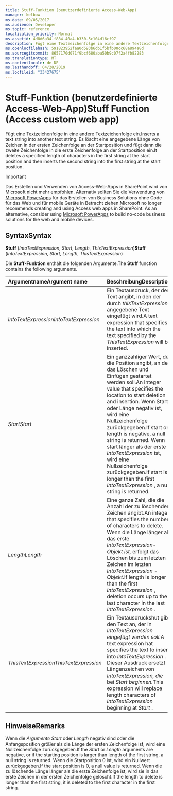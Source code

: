 ```yaml
---
title: Stuff-Funktion (benutzerdefinierte Access-Web-App)
manager: kelbow
ms.date: 09/05/2017
ms.audience: Developer
ms.topic: reference
localization_priority: Normal
ms.assetid: 4d8d6a34-f884-40a4-b330-5c104d16cf97
description: Fügt eine Textzeichenfolge in eine andere Textzeichenfolge ein. Es löscht eine angegebene Länge von Zeichen in der ersten Zeichenfolge an der Startposition und fügt dann die zweite Zeichenfolge in die erste Zeichenfolge an der Startposition ein.
ms.openlocfilehash: 591823952faa0d593b6db1f5bfb00cc68a894a8d
ms.sourcegitcommit: 8657170d071f9bcf680aba50b9c07f2a4fb82283
ms.translationtype: MT
ms.contentlocale: de-DE
ms.lasthandoff: 04/28/2019
ms.locfileid: "33427675"
---
```

# <a name="stuff-function-access-custom-web-app"></a><span data-ttu-id="a1852-104">Stuff-Funktion (benutzerdefinierte Access-Web-App)</span><span class="sxs-lookup"><span data-stu-id="a1852-104">Stuff Function (Access custom web app)</span></span>

<span data-ttu-id="a1852-105">Fügt eine Textzeichenfolge in eine andere Textzeichenfolge ein.</span><span class="sxs-lookup"><span data-stu-id="a1852-105">Inserts a text string into another text string.</span></span> <span data-ttu-id="a1852-106">Es löscht eine angegebene Länge von Zeichen in der ersten Zeichenfolge an der Startposition und fügt dann die zweite Zeichenfolge in die erste Zeichenfolge an der Startposition ein.</span><span class="sxs-lookup"><span data-stu-id="a1852-106">It deletes a specified length of characters in the first string at the start position and then inserts the second string into the first string at the start position.</span></span>
  
> [!IMPORTANT]
> <span data-ttu-id="a1852-p103">Das Erstellen und Verwenden von Access-Web-Apps in SharePoint wird von Microsoft nicht mehr empfohlen. Alternativ sollten Sie die Verwendung von [Microsoft PowerApps](https://powerapps.microsoft.com/en-us/) für das Erstellen von Business Solutions ohne Code für das Web und für mobile Geräte in Betracht ziehen.</span><span class="sxs-lookup"><span data-stu-id="a1852-p103">Microsoft no longer recommends creating and using Access web apps in SharePoint. As an alternative, consider using [Microsoft PowerApps](https://powerapps.microsoft.com/en-us/) to build no-code business solutions for the web and mobile devices.</span></span> 
  
## <a name="syntax"></a><span data-ttu-id="a1852-109">Syntax</span><span class="sxs-lookup"><span data-stu-id="a1852-109">Syntax</span></span>

 <span data-ttu-id="a1852-110">**Stuff** (*IntoTextExpression*, *Start*, *Length*, *ThisTextExpression*)</span><span class="sxs-lookup"><span data-stu-id="a1852-110">**Stuff** (*IntoTextExpression*, *Start*, *Length*, *ThisTextExpression*)</span></span> 
  
<span data-ttu-id="a1852-111">Die **Stuff-Funktion** enthält die folgenden Argumente.</span><span class="sxs-lookup"><span data-stu-id="a1852-111">The **Stuff** function contains the following arguments.</span></span> 
  
|<span data-ttu-id="a1852-112">**Argumentname**</span><span class="sxs-lookup"><span data-stu-id="a1852-112">**Argument name**</span></span>|<span data-ttu-id="a1852-113">**Beschreibung**</span><span class="sxs-lookup"><span data-stu-id="a1852-113">**Description**</span></span>|
|:-----|:-----|
| <span data-ttu-id="a1852-114">*IntoTextExpression*</span><span class="sxs-lookup"><span data-stu-id="a1852-114">*IntoTextExpression*</span></span>  <br/> |<span data-ttu-id="a1852-115">Ein Textausdruck, der den Text angibt, in den der durch  *thisTextExpression*  angegebene Text eingefügt wird.</span><span class="sxs-lookup"><span data-stu-id="a1852-115">A text expression that specifies the text into which the text specified by the  *ThisTextExpression*  will be inserted.</span></span>  <br/> |
| <span data-ttu-id="a1852-116">*Start*</span><span class="sxs-lookup"><span data-stu-id="a1852-116">*Start*</span></span>  <br/> |<span data-ttu-id="a1852-117">Ein ganzzahliger Wert, der die Position angibt, an der das Löschen und Einfügen gestartet werden soll.</span><span class="sxs-lookup"><span data-stu-id="a1852-117">An integer value that specifies the location to start deletion and insertion.</span></span> <span data-ttu-id="a1852-118">Wenn Start oder Länge negativ ist, wird eine Nullzeichenfolge zurückgegeben.</span><span class="sxs-lookup"><span data-stu-id="a1852-118">If start or length is negative, a null string is returned.</span></span> <span data-ttu-id="a1852-119">Wenn start länger als der erste  *IntoTextExpression*  ist, wird eine Nullzeichenfolge zurückgegeben.</span><span class="sxs-lookup"><span data-stu-id="a1852-119">If start is longer than the first  *IntoTextExpression*  , a null string is returned.</span></span>  <br/> |
| <span data-ttu-id="a1852-120">*Length*</span><span class="sxs-lookup"><span data-stu-id="a1852-120">*Length*</span></span>  <br/> |<span data-ttu-id="a1852-121">Eine ganze Zahl, die die Anzahl der zu löschenden Zeichen angibt.</span><span class="sxs-lookup"><span data-stu-id="a1852-121">An integer that specifies the number of characters to delete.</span></span> <span data-ttu-id="a1852-122">Wenn die Länge länger als das erste *IntoTextExpression-Objekt ist,* erfolgt das Löschen bis zum letzten Zeichen im letzten *IntoTextExpression -Objekt.*</span><span class="sxs-lookup"><span data-stu-id="a1852-122">If length is longer than the first  *IntoTextExpression*  , deletion occurs up to the last character in the last  *IntoTextExpression*  .</span></span>  <br/> |
| <span data-ttu-id="a1852-123">*ThisTextExpression*</span><span class="sxs-lookup"><span data-stu-id="a1852-123">*ThisTextExpression*</span></span>  <br/> |<span data-ttu-id="a1852-124">Ein Textausdruckshut gibt den Text an, der in *IntoTextExpression eingefügt werden soll.*</span><span class="sxs-lookup"><span data-stu-id="a1852-124">A text expression hat specifies the text to insert into  *IntoTextExpression*  .</span></span> <span data-ttu-id="a1852-125">Dieser Ausdruck ersetzt Längenzeichen von *IntoTextExpression, die* bei *Start beginnen.*</span><span class="sxs-lookup"><span data-stu-id="a1852-125">This expression will replace length characters of  *IntoTextExpression*  beginning at  *Start*  .</span></span>  <br/> |
   
## <a name="remarks"></a><span data-ttu-id="a1852-126">Hinweise</span><span class="sxs-lookup"><span data-stu-id="a1852-126">Remarks</span></span>

<span data-ttu-id="a1852-127">Wenn die  *Argumente Start*  oder  *Length*  negativ sind oder die Anfangsposition größer als die Länge der ersten Zeichenfolge ist, wird eine Nullzeichenfolge zurückgegeben.</span><span class="sxs-lookup"><span data-stu-id="a1852-127">If the  *Start*  or  *Length*  arguments are negative, or if the starting position is larger than length of the first string, a null string is returned.</span></span> <span data-ttu-id="a1852-128">Wenn die Startposition 0 ist, wird ein Nullwert zurückgegeben.</span><span class="sxs-lookup"><span data-stu-id="a1852-128">If the start position is 0, a null value is returned.</span></span> <span data-ttu-id="a1852-129">Wenn die zu löschende Länge länger als die erste Zeichenfolge ist, wird sie in das erste Zeichen in der ersten Zeichenfolge gelöscht.</span><span class="sxs-lookup"><span data-stu-id="a1852-129">If the length to delete is longer than the first string, it is deleted to the first character in the first string.</span></span> 
  

